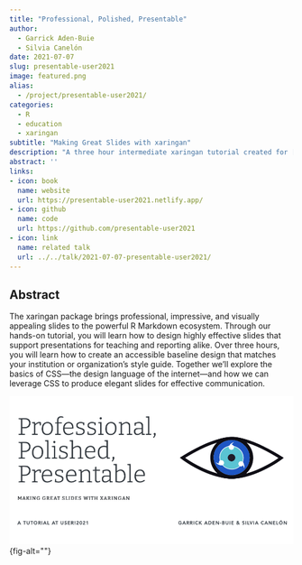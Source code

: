 ```yaml
---
title: "Professional, Polished, Presentable"
author:
  - Garrick Aden-Buie
  - Silvia Canelón
date: 2021-07-07
slug: presentable-user2021
image: featured.png
alias:
  - /project/presentable-user2021/
categories:
  - R
  - education
  - xaringan
subtitle: "Making Great Slides with xaringan"
description: "A three hour intermediate xaringan tutorial created for [useR!2021](https://user2021.r-project.org/)"
abstract: ''
links:
- icon: book
  name: website
  url: https://presentable-user2021.netlify.app/
- icon: github
  name: code
  url: https://github.com/presentable-user2021
- icon: link
  name: related talk
  url: ../../talk/2021-07-07-presentable-user2021/ 
---
```


## Abstract

The xaringan package brings professional, impressive, and visually appealing slides to the powerful R Markdown ecosystem. Through our hands-on tutorial, you will learn how to design highly effective slides that support presentations for teaching and reporting alike. Over three hours, you will learn how to create an accessible baseline design that matches your institution or organization’s style guide. Together we’ll explore the basics of CSS—the design language of the internet—and how we can leverage CSS to produce elegant slides for effective communication.

![](featured.png){fig-alt=""}


